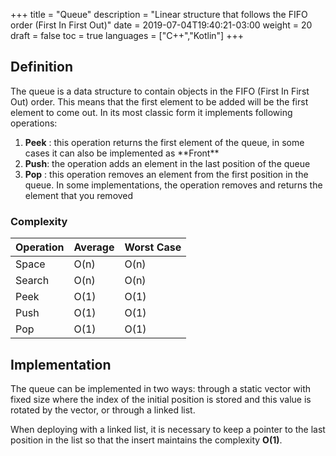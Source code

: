 +++
title = "Queue"
description = "Linear structure that follows the FIFO order (First In First Out)"
date = 2019-07-04T19:40:21-03:00
weight = 20
draft = false
toc = true
languages = ["C++","Kotlin"]
+++
<h2 class="title is-4"> Definition </h2>

The queue is a data structure to contain objects in the FIFO (First In First Out) order. This means
that the first element to be added will be the first element to come out. In its most classic form it implements
following operations:

<div class="margin_left">
  <ol>
    <li><b>Peek</b> : this operation returns the first element of the queue, in some cases it can also be implemented as **Front**</li>
    <li><b>Push</b>: the operation adds an element in the last position of the queue</li>
    <li><b>Pop</b> : this operation removes an element from the first position in the queue. In some implementations, the operation removes and returns the element that you removed </li>
  </ol>
</div>

<div class="container has-text-centered">
<h3 class="title is-5 margin_top"> Complexity </h3>

<table class="table is-striped is-bordered center" >
    <thead>
        <tr>
            <th>Operation</th>
            <th>Average</th> 
            <th>Worst Case</th>
        </tr>
    </thead>
    <tbody>
        <tr>
            <td>Space</td>
            <td>O(n)</td> 
            <td>O(n)</td>
        </tr>
        <tr>
            <td>Search</td>
            <td>O(n)</td> 
            <td>O(n)</td>
        </tr>
        <tr>
            <td>Peek</td>
            <td>O(1)</td> 
            <td>O(1)</td>
        </tr>
        <tr>
            <td>Push</td>
            <td>O(1)</td> 
            <td>O(1)</td>
        </tr>
        <tr>
            <td>Pop</td>
            <td>O(1)</td> 
            <td>O(1)</td>
        </tr>
    </tbody>
</table>
</div>

<h2 class="title is-4 margin_top"> Implementation </h2>

The queue can be implemented in two ways: through a static vector with fixed size where the index of the initial position is stored and this value is rotated by the vector, or through a linked list.

When deploying with a linked list, it is necessary to keep a pointer to the last position in the list so that the insert maintains the complexity **O(1)**.